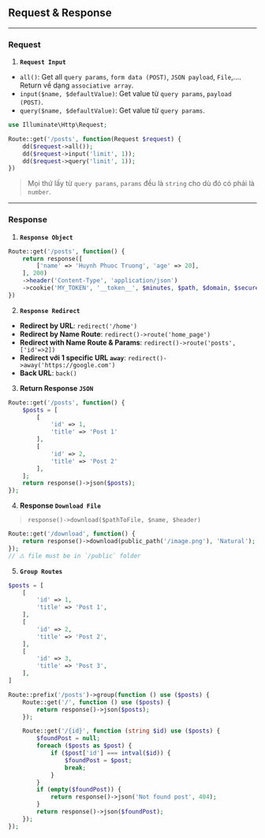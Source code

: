 ## Request & Response

---

### Request

1. **`Request Input`**

- `all()`: Get all `query params`, `form data (POST)`, `JSON payload`, `File`,.... Return về dạng `associative array`.
- `input($name, $defaultValue)`: Get value từ `query params`, `payload (POST)`.
- `query($name, $defaultValue)`: Get value từ `query params`.

```php
use Illuminate\Http\Request;

Route::get('/posts', function(Request $request) {
    dd($request->all());
    dd($request->input('limit', 1));
    dd($request->query('limit', 1));
})
```

> Mọi thứ lấy từ `query params`, `params` đều là `string` cho dù đó có phải là `number`.

---

### Response

1. **`Response Object`**

```php
Route::get('/posts', function() {
    return response([
        ['name' => 'Huynh Phuoc Truong', 'age' => 20],
    ], 200)
    ->header('Content-Type', 'application/json')
    ->cookie('MY_TOKEN', '__token__', $minutes, $path, $domain, $secure, $httpOnly);
})
```

2. **`Response Redirect`**

- **Redirect by URL**: `redirect('/home')`
- **Redirect by Name Route**: `redirect()->route('home_page')`
- **Redirect with Name Route & Params**: `redirect()->route('posts', ['id'=>2])`
- **Redirect với 1 specific URL `away`**: `redirect()->away('https://google.com')`
- **Back URL**: `back()`

3. **Return Response `JSON`**

```php
Route::get('/posts', function() {
    $posts = [
        [
            'id' => 1,
            'title' => 'Post 1'
        ],
        [
            'id' => 2,
            'title' => 'Post 2'
        ],
    ];
    return response()->json($posts);
});
```

4. **Response `Download File`**

> `response()->download($pathToFile, $name, $header)`

```php
Route::get('/download', function() {
    return response()->download(public_path('/image.png'), 'Natural');
});
// ⚠️ file must be in `/public` folder
```

5. **`Group Routes`**

```php
$posts = [
    [
        'id' => 1,
        'title' => 'Post 1',
    ],
    [
        'id' => 2,
        'title' => 'Post 2',
    ],
    [
        'id' => 3,
        'title' => 'Post 3',
    ],
]

Route::prefix('/posts')->group(function () use ($posts) {
    Route::get('/', function () use ($posts) {
        return response()->json($posts);
    });

    Route::get('/{id}', function (string $id) use ($posts) {
        $foundPost = null;
        foreach ($posts as $post) {
            if ($post['id'] === intval($id)) {
                $foundPost = $post;
                break;
            }
        }
        if (empty($foundPost)) {
            return response()->json('Not found post', 404);
        }
        return response()->json($foundPost);
    });
});
```